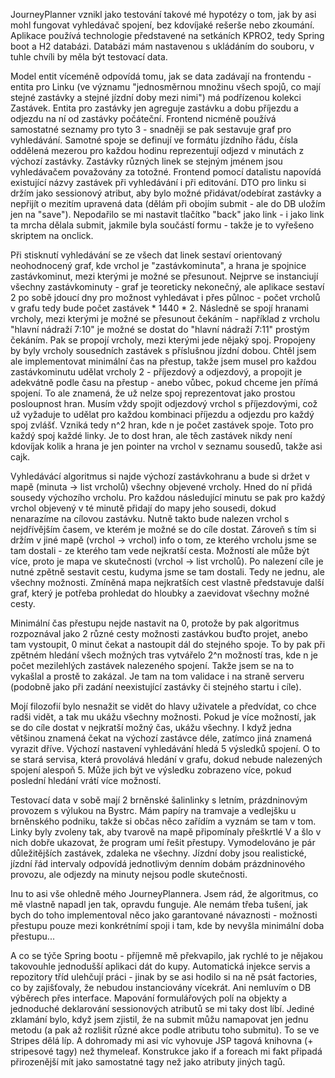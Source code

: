 JourneyPlanner vznikl jako testování takové mé hypotézy o tom, jak by asi mohl fungovat vyhledávač spojení, bez kdovíjaké rešerše nebo zkoumání. 
Aplikace používá technologie představené na setkáních KPRO2, tedy Spring boot a H2 databázi. Databázi mám nastavenou s ukládáním do souboru, v tuhle chvíli by měla být testovací data.

Model entit víceméně odpovídá tomu, jak se data zadávají na frontendu - entita pro Linku (ve významu "jednosměrnou množinu všech spojů, co mají stejné zastávky a stejné jízdní doby mezi nimi") má podřízenou kolekci Zastávek.
Entita pro zastávky jen agreguje zastávku a dobu příjezdu a odjezdu na ní od zastávky počáteční. Frontend nicméně používá samostatné seznamy pro tyto 3 - snadněji se pak sestavuje graf pro vyhledávání.
Samotné spoje se definují ve formátu jízdního řádu, čísla oddělená mezerou pro každou hodinu reprezentují odjezd v minutách z výchozí zastávky.
Zastávky různých linek se stejným jménem jsou vyhledávačem považovány za totožné. Frontend pomocí datalistu napovídá existující názvy zastávek při vyhledávání i při editování.
DTO pro linku si držím jako sessionový atribut, aby bylo možné přidávat/odebírat zastávky a nepřijít o mezitím upravená data (dělám při obojím submit - ale do DB uložím jen na "save").
Nepodařilo se mi nastavit tlačítko "back" jako link - i jako link ta mrcha dělala submit, jakmile byla součástí formu - takže je to vyřešeno skriptem na onclick.

Při stisknutí vyhledávání se ze všech dat linek sestaví orientovaný neohodnocený graf, kde vrchol je "zastávkominuta", a hrana je spojnice zastávkominut, mezi kterými je možné se přesunout. 
Nejprve se instanciují všechny zastávkominuty - graf je teoreticky nekonečný, ale aplikace sestaví 2 po sobě jdoucí dny pro možnost vyhledávat i přes půlnoc - počet vrcholů v grafu tedy bude počet zastávek * 1440 * 2.
Následně se spojí hranami vrcholy, mezi kterými je možné se přesunout čekáním - například z vrcholu "hlavní nádraží 7:10" je možné se dostat do "hlavní nádraží 7:11" prostým čekáním.
Pak se propojí vrcholy, mezi kterými jede nějaký spoj. Propojeny by byly vrcholy sousedních zastávek s příslušnou jízdní dobou.
Chtěl jsem ale implementovat minimální čas na přestup, takže jsem musel pro každou zastávkominutu udělat vrcholy 2 - příjezdový a odjezdový, a propojit je adekvátně podle času na přestup - anebo vůbec, pokud chceme jen přímá spojení.
To ale znamená, že už nelze spoj reprezentovat jako prostou posloupnost hran. Musím vždy spojit odjezdový vrchol s příjezdovými, což už vyžaduje to udělat pro každou kombinaci příjezdu a odjezdu pro každý spoj zvlášť.
Vzniká tedy n^2 hran, kde n je počet zastávek spoje. Toto pro každý spoj každé linky. Je to dost hran, ale těch zastávek nikdy není kdovíjak kolik a hrana je jen pointer na vrchol v seznamu sousedů, takže asi cajk.

Vyhledávácí algoritmus si najde výchozí zastávkohranu a bude si držet v mapě (minuta -> list vrcholů) všechny objevené vrcholy. Hned do ní přidá sousedy výchozího vrcholu.
Pro každou následující minutu se pak pro každý vrchol objevený v té minutě přidají do mapy jeho sousedi, dokud nenarazíme na cílovou zastávku. 
Nutně takto bude nalezen vrchol s nejdřívějším časem, ve kterém je možné se do cíle dostat.
Zároveň s tím si držím v jiné mapě (vrchol -> vrchol) info o tom, ze kterého vrcholu jsme se tam dostali - ze kterého tam vede nejkratší cesta. 
Možností ale může být více, proto je mapa ve skutečnosti (vrchol -> list vrcholů).
Po nalezení cíle je nutné zpětně sestavit cestu, kudyma jsme se tam dostali. Tedy ne jednu, ale všechny možnosti. 
Zmíněná mapa nejkratších cest vlastně představuje další graf, který je potřeba prohledat do hloubky a zaevidovat všechny možné cesty.

Minimální čas přestupu nejde nastavit na 0, protože by pak algoritmus rozpoznával jako 2 různé cesty možnosti zastávkou buďto projet, anebo tam vystoupit, 0 minut čekat a nastoupit dál do stejného spoje. 
To by pak při zpětném hledání všech možných tras vytvářelo 2^n možností tras, kde n je počet mezilehlých zastávek nalezeného spojení. 
Takže jsem se na to vykašlal a prostě to zakázal. Je tam na tom validace i na straně serveru (podobně jako při zadání neexistující zastávky či stejného startu i cíle).

Mojí filozofií bylo nesnažit se vidět do hlavy uživatele a předvídat, co chce radši vidět, a tak mu ukážu všechny možnosti. Pokud je více možností, jak se do cíle dostat v nejkratší možný čas, ukážu všechny.
I když jedna většinou znamená čekat na výchozí zastávce déle, zatímco jiná znamená vyrazit dříve.
Výchozí nastavení vyhledávání hledá 5 výsledků spojení. O to se stará servisa, která provolává hledání v grafu, dokud nebude nalezených spojení alespoň 5. 
Může jich být ve výsledku zobrazeno více, pokud poslední hledání vrátí více možností.

Testovací data v sobě mají 2 brněnské šalinlinky s letním, prázdninovým provozem s výlukou na Bystrc. Mám papíry na tramvaje a vedlejšku u brněnského podniku, takže si občas něco zařídím a vyznám se tam v tom.
Linky byly zvoleny tak, aby tvarově na mapě připomínaly přeškrtlé V a šlo v nich dobře ukazovat, že program umí řešit přestupy. Vymodelováno je pár důležitějších zastávek, zdaleka ne všechny.
Jízdní doby jsou realistické, jízdní řád intervaly odpovídá jednotlivým denním dobám prázdninového provozu, ale odjezdy na minuty nejsou podle skutečnosti.

Inu to asi vše ohledně mého JourneyPlannera. Jsem rád, že algoritmus, co mě vlastně napadl jen tak, opravdu funguje.
Ale nemám třeba tušení, jak bych do toho implementoval něco jako garantované návaznosti - možnosti přestupu pouze mezi konkrétnímí spoji i tam, kde by nevyšla minimální doba přestupu...

A co se týče Spring bootu - příjemně mě překvapilo, jak rychlé to je nějakou takovouhle jednodušší aplikaci dát do kupy. 
Automatická injekce servis a repozitory tříd ulehčují práci - jinak by se asi hodilo si na ně psát factories, co by zajišťovaly, že nebudou instanciovány vícekrát. Ani nemluvím o DB výběrech přes interface.
Mapování formulářových polí na objekty a jednoduché deklarování sessionových atributů se mi taky dost líbí.
Jediné zklamání bylo, když jsem zjistil, že na submit můžu namapovat jen jednu metodu (a pak až rozlišit různé akce podle atributu toho submitu). To se ve Stripes dělá líp.
A dohromady mi asi víc vyhovuje JSP tagová knihovna (+ stripesové tagy) než thymeleaf. Konstrukce jako if a foreach mi fakt připadá přirozenější mít jako samostatné tagy než jako atributy jiných tagů.
